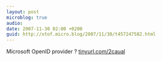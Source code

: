 ```yaml
---
layout: post
microblog: true
audio: 
date: 2007-11-30 02:00 +0200
guid: http://xtof.micro.blog/2007/11/30/t457247582.html
---
```

Microsoft OpenID provider ? [tinyurl.com/2caual](http://tinyurl.com/2caual)

